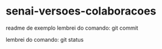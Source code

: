 # senai-versoes-colaboracoes

readme de exemplo
lembrei do comando: git commit


lembrei do comando: git status

